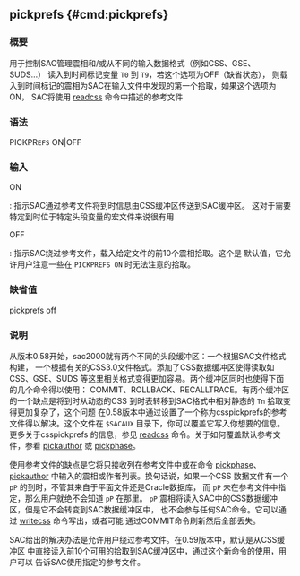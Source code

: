 ## pickprefs {#cmd:pickprefs}

### 概要

用于控制SAC管理震相和/或从不同的输入数据格式（例如CSS、GSE、SUDS...）
读入到时间标记变量 `T0` 到 `T9`，若这个选项为OFF（缺省状态），
则载入到时间标记的震相为SAC在输入文件中发现的第一个拾取，如果这个选项为ON，
SAC将使用 [readcss](/commands/readcss.html) 命令中描述的参考文件

### 语法

PICKPR`EFS` ON|OFF

### 输入

ON

:   指示SAC通过参考文件将到时信息由CSS缓冲区传送到SAC缓冲区。
    这对于需要特定到时位于特定头段变量的宏文件来说很有用

OFF

:   指示SAC绕过参考文件，载入给定文件的前10个震相拾取。这个是
    默认值，它允许用户注意一些在 `PICKPREFS ON` 时无法注意的拾取。

### 缺省值

pickprefs off

### 说明

从版本0.58开始，sac2000就有两个不同的头段缓冲区：一个根据SAC文件格式构建，
一个根据有关的CSS3.0文件格式。添加了CSS数据缓冲区使得读取如CSS、GSE、SUDS
等这里相关格式变得更加容易。两个缓冲区同时也使得下面的几个命令得以使用：
COMMIT、ROLLBACK、RECALLTRACE。有两个缓冲区的一个缺点是将到时从动态的CSS
到时表转移到SAC格式中相对静态的 `Tn` 拾取变得更加复杂了，这个问题
在0.58版本中通过设置了一个称为csspickprefs的参考文件得以解决。这个文件在
`$SACAUX` 目录下，你可以覆盖它写入你想要的信息。更多关于csspickprefs
的信息，参见 [readcss](/commands/readcss.html)
命令。关于如何覆盖默认参考文件，参看
[pickauthor](/commands/pickauthor.html) 或
[pickphase](/commands/pickphase.html)。

使用参考文件的缺点是它将只接收列在参考文件中或在命令
[pickphase](/commands/pickphase.html)、
[pickauthor](/commands/pickauthor.html)
中输入的震相或作者列表。换句话说，如果一个CSS 数据文件有一个 `pP`
的到时，不管其来自于平面文件还是Oracle数据库， 而 `pP`
未在参考文件中指定，那么用户就绝不会知道 `pP` 在那里。 `pP`
震相将读入SAC中的CSS数据缓冲区，但是它不会转变到SAC数据缓冲区中，
也不会参与任何SAC命令。它可以通过 [writecss](/commands/writecss.html)
命令写出，或者可能 通过COMMIT命令刷新然后全部丢失。

SAC给出的解决办法是允许用户绕过参考文件。在0.59版本中，默认是从CSS缓冲区
中直接读入前10个可用的拾取到SAC缓冲区中，通过这个新命令的使用，用户可以
告诉SAC使用指定的参考文件。
